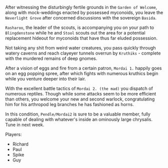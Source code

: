 After witnessing the disturbingly fertile grounds in the `Garden of Welcome`, along with mock-weddings enacted by possessed myconoids, you leave the `Neverlight Grove` after concerned discussions with the sovereign `Basida`.

`Rasharoo`, the leader of the scouts, is accompanying you on your path to `Blingdenstone` while he and `Stool` scouts out the area for a potential replacement hideout for myconoids that have thus far eluded possession.

Not taking any shit from weird water creatures, you pass quickly through watery caverns and reach clayeyer tunnels overrun by `Kruthiks` - complete with the murdered remains of deep gnomes.

After a vision of eggs and fire from a certain patron, `Mordai 1.` happily goes on an egg popping spree, after which fights with numerous kruthics begin while you venture deeper into their lair.

With the excellent battle tactics of `Mordai 2. (the mad)` you dispatch of numerous reptiles. Though while some attacks seem to be more efficient than others, you welcome your new and second warlock, congratulating him for his arthropod leg branches he has fashioned as horns.

In this condition, `Pendle/Mordai2` is sure to be a valuable member, fully capable of dealing with whatever's inside an ominously large chrysalis. Tune in next week.

Players:
- Richard
- Paul
- Spike
- Guy